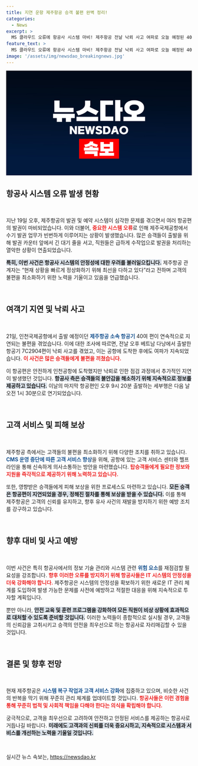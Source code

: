 ```yaml
---
title: 지연 운항 제주항공 승객 불편 완벽 정리!
categories:
  - News
excerpt: >
  MS 클라우드 오류에 항공사 시스템 마비! 제주항공 전날 낙뢰 사고 여파로 오늘 예정된 40여 편의 항공편이 무더기로 지연되고 있습니다. 승객들은 큰 불편을 겪고 있는데, 향후 운항 일정은 어떻게 될까요?
feature_text: >
  MS 클라우드 오류에 항공사 시스템 마비! 제주항공 전날 낙뢰 사고 여파로 오늘 예정된 40여 편의 항공편이 무더기로 지연되고 있습니다. 승객들은 큰 불편을 겪고 있는데, 향후 운항 일정은 어떻게 될까요?
image: '/assets/img/newsdao_breakingnews.jpg'
---
```


<p><img src="/assets/img/newsdao_breakingnews.jpg" alt="cryptoinkorea 속보" /></p>

<h2 data-ke-size="size26">항공사 시스템 오류 발생 현황</h2>

<p data-ke-size="size16">&nbsp;</p>

<p>지난 19일 오후, 제주항공의 발권 및 예약 시스템이 심각한 문제를 겪으면서 여러 항공편의 발권이 마비되었습니다. 이와 더불어, <b><span style="color: #ee2323;">중요한 시스템 오류</span></b>로 인해 제주국제공항에서 수기 발권 업무가 빈번하게 이루어지는 상황이 발생했습니다. 많은 승객들이 출발을 위해 발권 카운터 앞에서 긴 대기 줄을 서고, 직원들은 급하게 수작업으로 발권을 처리하는 열악한 상황이 연출되었습니다. </p></p>

<p><b><span style="background-color: #21538527;">특히, 이번 사건은 항공사 시스템의 안정성에 대한 우려를 불러일으킵니다.</span></b> 제주항공 관계자는 “현재 상황을 빠르게 정상화하기 위해 최선을 다하고 있다”라고 전하며 고객의 불편을 최소화하기 위한 노력을 기울이고 있음을 언급했습니다. </p>

<p data-ke-size="size16">&nbsp;</p>

<h2 data-ke-size="size26">여객기 지연 및 낙뢰 사고</h2>

<p data-ke-size="size16">&nbsp;</p>

<p>21일, 인천국제공항에서 출발 예정이던 <b><span style="color: #1a5490;">제주항공 소속 항공기</span></b> 40여 편이 연속적으로 지연되는 불편을 겪었습니다. 이에 대한 조사에 따르면, 전날 오후 베트남 다낭에서 출발한 항공기 7C2904편이 낙뢰 사고를 겪었고, 이는 공항에 도착한 후에도 여파가 지속되었습니다. <b><span style="color: #ee2323;">이 사건은 많은 승객들에게 불편을 끼쳤습니다.</span></b></p>

<p>이 항공편은 안전하게 인천공항에 도착했지만 낙뢰로 인한 점검 과정에서 추가적인 지연이 발생했던 것입니다. <b><span style="background-color: #21538527;">항공사 측은 승객들의 불안감을 해소하기 위해 지속적으로 정보를 제공하고 있습니다.</span></b> 이날의 마지막 항공편인 오후 9시 20분 출발하는 세부행은 다음 날 오전 1시 30분으로 연기되었습니다.</p>

<p data-ke-size="size16">&nbsp;</p>

<h2 data-ke-size="size26">고객 서비스 및 피해 보상</h2>

<p data-ke-size="size16">&nbsp;</p>

<p>제주항공 측에서는 고객들의 불편을 최소화하기 위해 다양한 조치를 취하고 있습니다. <b><span style="color: #1a5490;">CMS 운영 중단에 따른 고객 서비스 향상</span></b>을 위해, 공항에 있는 고객 서비스 센터와 헬프라인을 통해 신속하게 의사소통하는 방안을 마련했습니다. <b><span style="color: #ee2323;">탑승객들에게 필요한 정보와 지원을 즉각적으로 제공하기 위해 노력하고 있습니다.</span></b></p>

<p>또한, 영향받은 승객들에게 피해 보상을 위한 프로세스도 마련하고 있습니다. <b><span style="background-color: #21538527;">모든 승객은 항공편이 지연되었을 경우, 정해진 절차를 통해 보상을 받을 수 있습니다.</span></b> 이를 통해 제주항공은 고객의 신뢰를 유지하고, 향후 유사 사건의 재발을 방지하기 위한 예방 조치를 강구하고 있습니다.</p>

<p data-ke-size="size16">&nbsp;</p>

<h2 data-ke-size="size26">향후 대비 및 사고 예방</h2>

<p data-ke-size="size16">&nbsp;</p>

<p>이번 사건은 특히 항공사에서의 정보 기술 관리와 시스템 관련 <b><span style="color: #1a5490;">위험 요소</span></b>를 재점검할 필요성을 강조합니다. <b><span style="color: #ee2323;">향후 이러한 오류를 방지하기 위해 항공사들은 IT 시스템의 안정성을 더욱 강화해야 합니다.</span></b> 제주항공은 시스템의 안정성을 확보하기 위한 새로운 IT 관리 체계를 도입하여 발생 가능한 문제를 사전에 예방하고 적절한 대응을 위해 지속적으로 투자할 계획입니다.</p>

<p>뿐만 아니라, <b><span style="background-color: #21538527;">안전 교육 및 훈련 프로그램을 강화하여 모든 직원이 비상 상황에 효과적으로 대처할 수 있도록 준비할 것입니다.</span></b> 이러한 노력들이 종합적으로 실시될 경우, 고객들의 신뢰감을 고취시키고 승객의 안전을 최우선으로 하는 항공사로 자리매김할 수 있을 것입니다.</p>

<p data-ke-size="size16">&nbsp;</p>

<h2 data-ke-size="size26">결론 및 향후 전망</h2>

<p data-ke-size="size16">&nbsp;</p>

<p>현재 제주항공은 <b><span style="color: #1a5490;">시스템 복구 작업과 고객 서비스 강화</span></b>에 집중하고 있으며, 비슷한 사건의 반복을 막기 위해 꾸준히 관리 체계를 업데이트할 것입니다. <b><span style="color: #ee2323;">항공사들은 이런 경험을 통해 꾸준히 법적 및 사회적 책임을 다해야 한다는 의식을 확립해야 합니다.</span></b> </p>

<p>궁극적으로, 고객을 최우선으로 고려하여 안전하고 안정된 서비스를 제공하는 항공사로 거듭나길 바랍니다. <b><span style="background-color: #21538527;">미래에도 고객과의 신뢰를 더욱 중요시하고, 지속적으로 시스템과 서비스를 개선하는 노력을 기울일 것입니다.</span></b></p>

<p data-ke-size="size16">&nbsp;</p>
실시간 뉴스 속보는, <a href="https://newsdao.kr" rel="dofollow">https://newsdao.kr</a>


